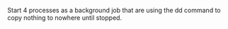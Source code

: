 Start 4 processes as a background job that are using the dd command to copy nothing to nowhere until stopped. 
